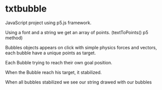# txtbubble

JavaScript project using p5.js framework.

Using a font and a string we get an array of points.  (textToPoints() p5 method)

Bubbles objects appears on click with simple physics forces and vectors, each bubble have a unique points as target. 

Each Bubble trying to reach their own goal position.

When the Bubble reach his target, it stabilized.

When all bubbles stabilized we see our string drawed with our bubbles
